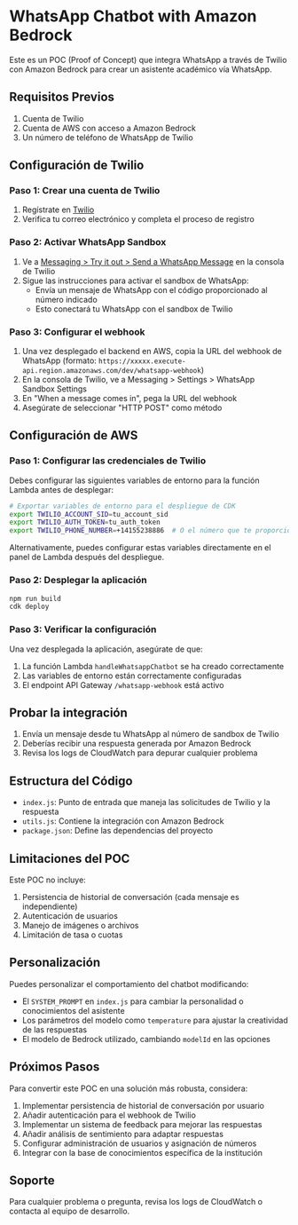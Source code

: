 # WhatsApp Chatbot with Amazon Bedrock

Este es un POC (Proof of Concept) que integra WhatsApp a través de Twilio con Amazon Bedrock para crear un asistente académico vía WhatsApp.

## Requisitos Previos

1. Cuenta de Twilio
2. Cuenta de AWS con acceso a Amazon Bedrock
3. Un número de teléfono de WhatsApp de Twilio

## Configuración de Twilio

### Paso 1: Crear una cuenta de Twilio

1. Regístrate en [Twilio](https://www.twilio.com/try-twilio)
2. Verifica tu correo electrónico y completa el proceso de registro

### Paso 2: Activar WhatsApp Sandbox

1. Ve a [Messaging > Try it out > Send a WhatsApp Message](https://console.twilio.com/us1/develop/sms/try-it-out/whatsapp-learn) en la consola de Twilio
2. Sigue las instrucciones para activar el sandbox de WhatsApp:
   - Envía un mensaje de WhatsApp con el código proporcionado al número indicado
   - Esto conectará tu WhatsApp con el sandbox de Twilio

### Paso 3: Configurar el webhook

1. Una vez desplegado el backend en AWS, copia la URL del webhook de WhatsApp (formato: `https://xxxxx.execute-api.region.amazonaws.com/dev/whatsapp-webhook`)
2. En la consola de Twilio, ve a Messaging > Settings > WhatsApp Sandbox Settings
3. En "When a message comes in", pega la URL del webhook
4. Asegúrate de seleccionar "HTTP POST" como método

## Configuración de AWS

### Paso 1: Configurar las credenciales de Twilio

Debes configurar las siguientes variables de entorno para la función Lambda antes de desplegar:

```bash
# Exportar variables de entorno para el despliegue de CDK
export TWILIO_ACCOUNT_SID=tu_account_sid
export TWILIO_AUTH_TOKEN=tu_auth_token
export TWILIO_PHONE_NUMBER=+14155238886  # O el número que te proporciona Twilio
```

Alternativamente, puedes configurar estas variables directamente en el panel de Lambda después del despliegue.

### Paso 2: Desplegar la aplicación

```bash
npm run build
cdk deploy
```

### Paso 3: Verificar la configuración

Una vez desplegada la aplicación, asegúrate de que:

1. La función Lambda `handleWhatsappChatbot` se ha creado correctamente
2. Las variables de entorno están correctamente configuradas
3. El endpoint API Gateway `/whatsapp-webhook` está activo

## Probar la integración

1. Envía un mensaje desde tu WhatsApp al número de sandbox de Twilio
2. Deberías recibir una respuesta generada por Amazon Bedrock
3. Revisa los logs de CloudWatch para depurar cualquier problema

## Estructura del Código

- `index.js`: Punto de entrada que maneja las solicitudes de Twilio y la respuesta
- `utils.js`: Contiene la integración con Amazon Bedrock
- `package.json`: Define las dependencias del proyecto

## Limitaciones del POC

Este POC no incluye:

1. Persistencia de historial de conversación (cada mensaje es independiente)
2. Autenticación de usuarios
3. Manejo de imágenes o archivos
4. Limitación de tasa o cuotas

## Personalización

Puedes personalizar el comportamiento del chatbot modificando:

- El `SYSTEM_PROMPT` en `index.js` para cambiar la personalidad o conocimientos del asistente
- Los parámetros del modelo como `temperature` para ajustar la creatividad de las respuestas
- El modelo de Bedrock utilizado, cambiando `modelId` en las opciones

## Próximos Pasos

Para convertir este POC en una solución más robusta, considera:

1. Implementar persistencia de historial de conversación por usuario
2. Añadir autenticación para el webhook de Twilio
3. Implementar un sistema de feedback para mejorar las respuestas
4. Añadir análisis de sentimiento para adaptar respuestas
5. Configurar administración de usuarios y asignación de números
6. Integrar con la base de conocimientos específica de la institución

## Soporte

Para cualquier problema o pregunta, revisa los logs de CloudWatch o contacta al equipo de desarrollo. 